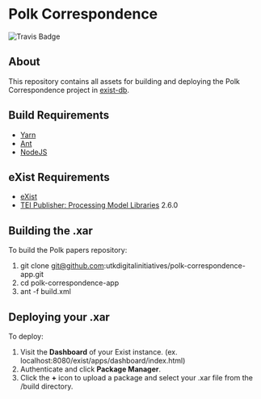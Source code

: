 # Polk Correspondence

![Travis Badge](https://travis-ci.org/utkdigitalinitiatives/polk-correspondence-app.png)

## About

This repository contains all assets for building and deploying the Polk Correspondence project in [exist-db](http://exist-db.org/exist/apps/homepage/index.html).

## Build Requirements
- [Yarn](https://yarnpkg.com/lang/en/docs/install)
- [Ant](https://ant.apache.org/)
- [NodeJS](https://nodejs.org/en/)

## eXist Requirements
- [eXist](http://exist-db.org)
- [TEI Publisher: Processing Model Libraries](http://exist-db.org/exist/apps/public-repo/public/tei-publisher-lib-2.6.0.xar) 2.6.0

## Building the .xar

To build the Polk papers repository:

1. git clone git@github.com:utkdigitalinitiatives/polk-correspondence-app.git
2. cd polk-correspondence-app
3. ant -f build.xml

## Deploying your .xar

To deploy:

1. Visit the **Dashboard** of your Exist instance. (ex. localhost:8080/exist/apps/dashboard/index.html)
2. Authenticate and click **Package Manager**.
3. Click the **+** icon to upload a package and select your .xar file from the /build directory.


